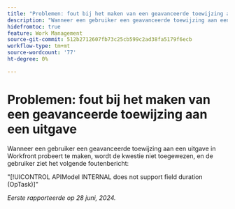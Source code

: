 ```yaml
---
title: "Problemen: fout bij het maken van een geavanceerde toewijzing aan een uitgave"
description: "Wanneer een gebruiker een geavanceerde toewijzing aan een uitgave in Workfront probeert te maken, wordt de kwestie niet toegewezen, en de gebruiker ziet een foutenmelding."
hidefromtoc: true
feature: Work Management
source-git-commit: 512b2712607fb73c25cb599c2ad38fa5179f6ecb
workflow-type: tm+mt
source-wordcount: '77'
ht-degree: 0%

---
```



# Problemen: fout bij het maken van een geavanceerde toewijzing aan een uitgave

Wanneer een gebruiker een geavanceerde toewijzing aan een uitgave in Workfront probeert te maken, wordt de kwestie niet toegewezen, en de gebruiker ziet het volgende foutenbericht:

&quot;[!UICONTROL APIModel INTERNAL does not support field duration (OpTask)]&quot;

_Eerste rapporteerde op 28 juni, 2024._
